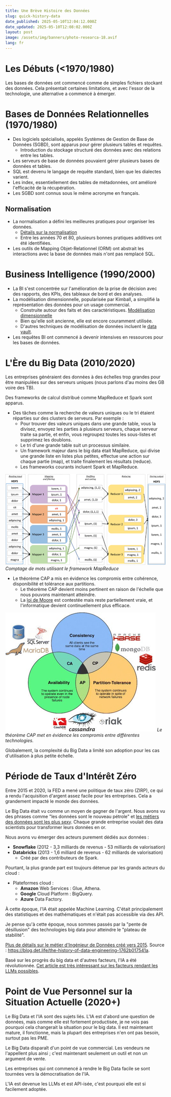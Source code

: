 ```yaml
---
title: Une Brève Histoire des Données
slug: quick-history-data
date_published: 2025-05-10T12:04:12.000Z
date_updated: 2025-05-10T12:08:02.000Z
layout: post
image: /assets/img/banners/photo-researca-18.avif
lang: fr
---
```


# Les Débuts (<1970/1980)

Les bases de données ont commencé comme de simples fichiers stockant des données. Cela présentait certaines limitations, et avec l'essor de la technologie, une alternative a commencé à émerger.

# Bases de Données Relationnelles (1970/1980)

* Des logiciels spécialisés, appelés Systèmes de Gestion de Base de Données (SGBD), sont apparus pour gérer plusieurs tables et requêtes.
  * Introduction du stockage structuré des données avec des relations entre les tables.
* Les serveurs de base de données pouvaient gérer plusieurs bases de données et tables.
* SQL est devenu le langage de requête standard, bien que les dialectes varient.
* Les index, essentiellement des tables de métadonnées, ont amélioré l'efficacité de la récupération.
* Les SGBD sont connus sous le même acronyme en français.

## Normalisation

* La normalisation a défini les meilleures pratiques pour organiser les données.
  * [Détails sur la normalisation](https://fr.wikipedia.org/wiki/Normalisation_(base_de_donn%C3%A9es))
  * Entre les années 70 et 80, plusieurs bonnes pratiques additives ont été identifiées.
* Les outils de Mapping Objet-Relationnel (ORM) ont abstrait les interactions avec la base de données mais n'ont pas remplacé SQL.

# Business Intelligence (1990/2000)

* La BI s'est concentrée sur l'amélioration de la prise de décision avec des rapports, des KPIs, des tableaux de bord et des analyses.
* La modélisation dimensionnelle, popularisée par Kimball, a simplifié la représentation des données pour un usage commercial.
  * Construite autour des faits et des caractéristiques. [Modélisation dimensionnelle](https://fr.wikipedia.org/wiki/Mod%C3%A9lisation_dimensionnelle)
  * Bien qu'elle soit ancienne, elle est encore couramment utilisée.
  * D'autres techniques de modélisation de données incluent le [data vault](https://fr.wikipedia.org/wiki/Data_vault).
* Les requêtes BI ont commencé à devenir intensives en ressources pour les bases de données.

# L'Ère du Big Data (2010/2020)

Les entreprises généraient des données à des échelles trop grandes pour être manipulées sur des serveurs uniques (nous parlons d'au moins des GB voire des TB).

Des frameworks de calcul distribué comme MapReduce et Spark sont apparus.

* Des tâches comme la recherche de valeurs uniques ou le tri étaient réparties sur des clusters de serveurs. Par exemple :
  * Pour trouver des valeurs uniques dans une grande table, vous la divisez, envoyez les parties à plusieurs serveurs, chaque serveur traite sa partie, et enfin, vous regroupez toutes les sous-listes et supprimez les doublons.
  * Le tri d'une grande table suit un processus similaire.
  * Un framework majeur dans le big data était MapReduce, qui divise une grande liste en listes plus petites, effectue une action sur chaque partie (map), et traite finalement les résultats (reduce).
  * Les frameworks courants incluent Spark et MapReduce.

![Map reduce word count](/assets/img/2025/05/word-count.png)
*Comptage de mots utilisant le framework MapReduce*

* Le théorème CAP a mis en évidence les compromis entre cohérence, disponibilité et tolérance aux partitions.
  * Le théorème CAP devient moins pertinent en raison de l'échelle que nous pouvons maintenant atteindre.
  * La [loi de Moore](https://fr.wikipedia.org/wiki/Loi_de_Moore) est contestée mais reste partiellement vraie, et l'informatique devient continuellement plus efficace.

![Cap Theorem](/assets/img/2025/05/cap_theorem.jpg)
*Le théorème CAP met en évidence les compromis entre différentes technologies.*

Globalement, la complexité du Big Data a limité son adoption pour les cas d'utilisation à plus petite échelle.

# Période de Taux d'Intérêt Zéro

Entre 2015 et 2020, la FED a mené une politique de taux zéro (ZIRP), ce qui a rendu l'acquisition d'argent assez facile pour les entreprises. Cela a grandement impacté le monde des données.

Le Big Data était vu comme un moyen de gagner de l'argent. Nous avons vu des phrases comme "les données sont le nouveau pétrole" et [les métiers des données sont les plus sexy](https://hbr.org/2012/10/data-scientist-the-sexiest-job-of-the-21st-century). Chaque grande entreprise voulait des data scientists pour transformer leurs données en or.

Nous avons vu émerger des acteurs purement dédiés aux données :
* **Snowflake** (2012 - 3,3 milliards de revenus - 53 milliards de valorisation)
* **Databricks** (2013 - 1,6 milliard de revenus - 62 milliards de valorisation)
  * Créé par des contributeurs de Spark.

Pourtant, la plus grande part est toujours détenue par les grands acteurs du cloud :
* Plateformes cloud :
  * **Amazon** Web Services : Glue, Athena.
  * **Google** Cloud Platform : BigQuery.
  * **Azure** Data Factory.

À cette époque, l'IA était appelée Machine Learning. C'était principalement des statistiques et des mathématiques et n'était pas accessible via des API.

Je pense qu'à cette époque, nous sommes passés par la "pente de désillusion" des technologies big data pour atteindre le "plateau de stabilité".

[Plus de détails sur le métier d'Ingénieur de Données créé vers 2015](https://app.researca.com/article/77413). Source : https://blog.det.life/the-history-of-data-engineering-1762b017541a.

Basé sur les progrès du big data et d'autres facteurs, l'IA a été révolutionnée. [Cet article est très intéressant sur les facteurs rendant les LLMs possibles](https://www.understandingai.org/p/why-the-deep-learning-boom-caught).

# Point de Vue Personnel sur la Situation Actuelle (2020+)

Le Big Data et l'IA sont des sujets liés. L'IA est d'abord une question de données, mais comme elle est fortement productisée, je ne vois pas pourquoi cela changerait la situation pour le big data. Il est maintenant mature, il fonctionne, mais la plupart des entreprises n'en ont pas besoin, surtout pas les PME.

Le Big Data disparaît d'un point de vue commercial. Les vendeurs ne l'appellent plus ainsi ; c'est maintenant seulement un outil et non un argument de vente.

Les entreprises qui ont commencé à rendre le Big Data facile se sont tournées vers la démocratisation de l'IA.

L'IA est devenue les LLMs et est API-isée, c'est pourquoi elle est si facilement adoptée. 